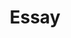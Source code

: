 ---
layout: list
title: Essay
slug: essay
menu: true
submenu: true
order: 2
description: >
   제가 하는 일의 경과에 따른 포스팅을 올립니다.
---